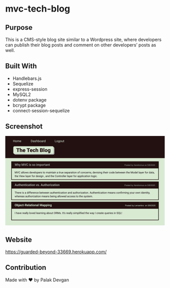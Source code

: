 # mvc-tech-blog

## Purpose
This is a CMS-style blog site similar to a Wordpress site, where developers can publish their blog posts and comment on other developers’ posts as well.

## Built With
* Handlebars.js
* Sequelize
* express-session
* MySQL2
* dotenv package
* bcrypt package
* connect-session-sequelize

## Screenshot
![Screenshot](https://github.com/palakdevgan/mvc-tech-blog/blob/main/public/images/screenshot.png?raw=true)

## Website
https://guarded-beyond-33669.herokuapp.com/

## Contribution
Made with ❤️ by Palak Devgan